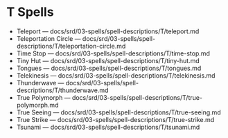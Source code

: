 # T Spells

- Teleport — docs/srd/03-spells/spell-descriptions/T/teleport.md
- Teleportation Circle — docs/srd/03-spells/spell-descriptions/T/teleportation-circle.md
- Time Stop — docs/srd/03-spells/spell-descriptions/T/time-stop.md
- Tiny Hut — docs/srd/03-spells/spell-descriptions/T/tiny-hut.md
- Tongues — docs/srd/03-spells/spell-descriptions/T/tongues.md
- Telekinesis — docs/srd/03-spells/spell-descriptions/T/telekinesis.md
- Thunderwave — docs/srd/03-spells/spell-descriptions/T/thunderwave.md
- True Polymorph — docs/srd/03-spells/spell-descriptions/T/true-polymorph.md
- True Seeing — docs/srd/03-spells/spell-descriptions/T/true-seeing.md
- True Strike — docs/srd/03-spells/spell-descriptions/T/true-strike.md
- Tsunami — docs/srd/03-spells/spell-descriptions/T/tsunami.md
